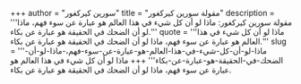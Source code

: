 +++
author = "سورين كيركغور"
title = "مقولة سورين كيركغور"
description = '''مقولة سورين كيركغور: ماذا لو أن كل شيء في هذا العالم هو عبارة عن سوء فهم، ماذا لو أن الضحك في الحقيقة هو عبارة عن بكاء.'''
quote = '''ماذا لو أن كل شيء في هذا العالم هو عبارة عن سوء فهم، ماذا لو أن الضحك في الحقيقة هو عبارة عن بكاء.'''
slug = '''ماذا-لو-أن-كل-شيء-في-هذا-العالم-هو-عبارة-عن-سوء-فهم،-ماذا-لو-أن-الضحك-في-الحقيقة-هو-عبارة-عن-بكاء'''
+++
ماذا لو أن كل شيء في هذا العالم هو عبارة عن سوء فهم، ماذا لو أن الضحك في الحقيقة هو عبارة عن بكاء.
